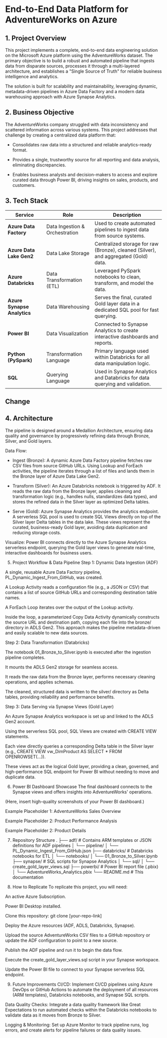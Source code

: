 # End-to-End Data Platform for AdventureWorks on Azure
## 1. Project Overview
This project implements a complete, end-to-end data engineering solution on the Microsoft Azure platform using the AdventureWorks dataset. The primary objective is to build a robust and automated pipeline that ingests data from disparate sources, processes it through a multi-layered architecture, and establishes a "Single Source of Truth" for reliable business intelligence and analytics.

The solution is built for scalability and maintainability, leveraging dynamic, metadata-driven pipelines in Azure Data Factory and a modern data warehousing approach with Azure Synapse Analytics.

## 2. Business Objective
The AdventureWorks company struggled with data inconsistency and scattered information across various systems. This project addresses that challenge by creating a centralized data platform that:

* Consolidates raw data into a structured and reliable analytics-ready format.

* Provides a single, trustworthy source for all reporting and data analysis, eliminating discrepancies.

* Enables business analysts and decision-makers to access and explore curated data through Power BI, driving insights on sales, products, and customers.

## 3. Tech Stack
   
| Service                 | Role                          | Description                                                                 |
| ----------------------- | ----------------------------- | --------------------------------------------------------------------------- |
| **Azure Data Factory** | Data Ingestion & Orchestration | Used to create automated pipelines to ingest data from source systems.        |
| **Azure Data Lake Gen2** | Data Lake Storage             | Centralized storage for raw (Bronze), cleaned (Silver), and aggregated (Gold) data. |
| **Azure Databricks** | Data Transformation (ETL)     | Leveraged PySpark notebooks to clean, transform, and model the data.        |
| **Azure Synapse Analytics**| Data Warehousing              | Serves the final, curated Gold layer data in a dedicated SQL pool for fast querying. |
| **Power BI** | Data Visualization            | Connected to Synapse Analytics to create interactive dashboards and reports.  |
| **Python (PySpark)** | Transformation Language       | Primary language used within Databricks for all data manipulation logic.    |
| **SQL** | Querying Language             | Used in Synapse Analytics and Databricks for data querying and validation.  |

## Change

## 4. Architecture
The pipeline is designed around a Medallion Architecture, ensuring data quality and governance by progressively refining data through Bronze, Silver, and Gold layers.

Data Flow:

* Ingest (Bronze): A dynamic Azure Data Factory pipeline fetches raw CSV files from source GitHub URLs. Using Lookup and ForEach activities, the pipeline iterates through a list of files and lands them in the Bronze layer of Azure Data Lake Gen2.

* Transform (Silver): An Azure Databricks notebook is triggered by ADF. It reads the raw data from the Bronze layer, applies cleaning and transformation logic (e.g., handles nulls, standardizes data types), and stores the refined data in the Silver layer as optimized Delta tables.

* Serve (Gold): Azure Synapse Analytics provides the analytics endpoint. A serverless SQL pool is used to create SQL Views directly on top of the Silver layer Delta tables in the data lake. These views represent the curated, business-ready Gold layer, avoiding data duplication and reducing storage costs.

Visualize: Power BI connects directly to the Azure Synapse Analytics serverless endpoint, querying the Gold layer views to generate real-time, interactive dashboards for business users.

5. Project Workflow & Data Pipeline
Step 1: Dynamic Data Ingestion (ADF)

A single, reusable Azure Data Factory pipeline, PL_Dynamic_Ingest_From_GitHub, was created.

A Lookup Activity reads a configuration file (e.g., a JSON or CSV) that contains a list of source GitHub URLs and corresponding destination table names.

A ForEach Loop iterates over the output of the Lookup activity.

Inside the loop, a parameterized Copy Data Activity dynamically constructs the source URL and destination path, copying each file into the bronze/ directory in ADLS Gen2. This approach makes the pipeline metadata-driven and easily scalable to new data sources.

Step 2: Data Transformation (Databricks)

The notebook 01_Bronze_to_Silver.ipynb is executed after the ingestion pipeline completes.

It mounts the ADLS Gen2 storage for seamless access.

It reads the raw data from the Bronze layer, performs necessary cleaning operations, and applies schemas.

The cleaned, structured data is written to the silver/ directory as Delta tables, providing reliability and performance benefits.

Step 3: Data Serving via Synapse Views (Gold Layer)

An Azure Synapse Analytics workspace is set up and linked to the ADLS Gen2 account.

Using the serverless SQL pool, SQL Views are created with CREATE VIEW statements.

Each view directly queries a corresponding Delta table in the Silver layer (e.g., CREATE VIEW vw_DimProduct AS SELECT * FROM OPENROWSET(...)).

These views act as the logical Gold layer, providing a clean, governed, and high-performance SQL endpoint for Power BI without needing to move and duplicate data.

6. Power BI Dashboard Showcase
The final dashboard connects to the Synapse views and offers insights into AdventureWorks' operations.

(Here, insert high-quality screenshots of your Power BI dashboard.)

Example Placeholder 1: AdventureWorks Sales Overview

Example Placeholder 2: Product Performance Analysis

Example Placeholder 2: Product Details

7. Repository Structure
.
├── adf/                      # Contains ARM templates or JSON definitions for ADF pipelines
│   └── pipeline/
│       └── PL_Dynamic_Ingest_From_GitHub.json
├── databricks/               # Databricks notebooks for ETL
│   └── notebooks/
│       └── 01_Bronze_to_Silver.ipynb
├── synapse/                  # SQL scripts for Synapse Analytics
│   └── sql/
│       └── create_gold_layer_views.sql
├── powerbi/                  # Power BI report file (.pbix)
│   └── AdventureWorks_Analytics.pbix
└── README.md                 # This documentation

8. How to Replicate
To replicate this project, you will need:

An active Azure Subscription.

Power BI Desktop installed.

Clone this repository: git clone [your-repo-link]

Deploy the Azure resources (ADF, ADLS, Databricks, Synapse).

Upload the source AdventureWorks CSV files to a GitHub repository or update the ADF configuration to point to a new source.

Publish the ADF pipeline and run it to begin the data flow.

Execute the create_gold_layer_views.sql script in your Synapse workspace.

Update the Power BI file to connect to your Synapse serverless SQL endpoint.

9. Future Improvements
CI/CD: Implement CI/CD pipelines using Azure DevOps or GitHub Actions to automate the deployment of all resources (ARM templates), Databricks notebooks, and Synapse SQL scripts.

Data Quality Checks: Integrate a data quality framework like Great Expectations to run automated checks within the Databricks notebooks to validate data as it moves from Bronze to Silver.

Logging & Monitoring: Set up Azure Monitor to track pipeline runs, log errors, and create alerts for pipeline failures or data quality issues.
